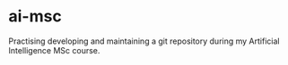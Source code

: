 # ai-msc
Practising developing and maintaining a git repository during my Artificial Intelligence MSc course.
